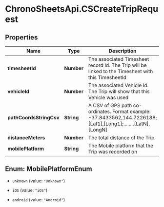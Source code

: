 # ChronoSheetsApi.CSCreateTripRequest

## Properties
Name | Type | Description | Notes
------------ | ------------- | ------------- | -------------
**timesheetId** | **Number** | The associated Timesheet record Id.  The Trip will be linked to the Timesheet with this TimesheetId | [optional] 
**vehicleId** | **Number** | The associated Vehicle Id.  The Trip will show that this Vehicle was used | [optional] 
**pathCoordsStringCsv** | **String** | A CSV of GPS path co-ordinates.  Format example: -37.8433562,144.7226188;[Lat1],[Long1];........[LatN],[LongN] | [optional] 
**distanceMeters** | **Number** | The total distance of the Trip | [optional] 
**mobilePlatform** | **String** | The Mobile platform that the Trip was recorded on | [optional] 


<a name="MobilePlatformEnum"></a>
## Enum: MobilePlatformEnum


* `unknown` (value: `"Unknown"`)

* `iOS` (value: `"iOS"`)

* `android` (value: `"Android"`)




